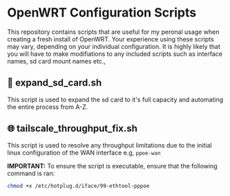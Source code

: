 # OpenWRT Configuration Scripts

This repository contains scripts that are useful for my peronal usage when creating a fresh install of OpenWRT. Your experience using these scripts may vary, depending on your individual configuration. It is highly likely that you will have to make modifiations to any included scripts such as interface names, sd card mount names etc.,

## 💾 expand_sd_card.sh
This script is used to expand the sd card to it's full capacity and automating the entire process from A-Z.

## 🌐 tailscale_throughput_fix.sh
This script is used to resolve any throughput limitations due to the initial linux configuration of the WAN interface e.g, `ppoe-wan`

**IMPORTANT:** To ensure the script is executable, ensure that the following command is ran:
```bash
chmod +x /etc/hotplug.d/iface/99-ethtool-pppoe
```

